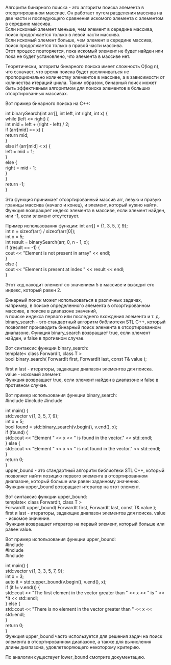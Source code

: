 Алгоритм бинарного поиска - это алгоритм поиска элемента в отсортированном массиве. Он работает путем разделения массива на две части и последующего сравнения искомого элемента с элементом в середине массива.  
Если искомый элемент меньше, чем элемент в середине массива, поиск продолжается только в левой части массива.  
Если искомый элемент больше, чем элемент в середине массива, поиск продолжается только в правой части массива.  
Этот процесс повторяется, пока искомый элемент не будет найден или пока не будет установлено, что элемента в массиве нет.

Теоретически, алгоритм бинарного поиска имеет сложность O(log n), что означает, что время поиска будет увеличиваться не пропорционально количеству элементов в массиве, 
а в зависимости от количества итераций цикла. Таким образом, бинарный поиск может быть эффективным алгоритмом для поиска элементов в больших отсортированных массивах.

Вот пример бинарного поиска на C++:

int binarySearch(int arr[], int left, int right, int x) {  
    while (left <= right) {  
        int mid = left + (right - left) / 2;  
        if (arr[mid] == x) {  
            return mid;  
        }  
        else if (arr[mid] < x) {  
            left = mid + 1;  
        }  
        else {  
            right = mid - 1;  
        }  
    }  
    return -1;  
}  

Эта функция принимает отсортированный массив arr, левую и правую границы массива (начало и конец), и элемент, который нужно найти.  
Функция возвращает индекс элемента в массиве, если элемент найден, или -1, если элемент отсутствует.  

Пример использования функции:
int arr[] = {1, 3, 5, 7, 9};  
int n = sizeof(arr) / sizeof(arr[0]);  
int x = 5;  
int result = binarySearch(arr, 0, n - 1, x);  
if (result == -1) {  
    cout << "Element is not present in array" << endl;  
}  
else {  
    cout << "Element is present at index " << result << endl;  
}  

Этот код находит элемент со значением 5 в массиве и выводит его индекс, который равен 2.

Бинарный поиск может использоваться в различных задачах, например, в поиске определенного элемента в отсортированном массиве, в поиске в диапазоне значений,  
в поиске индекса первого или последнего вхождения элемента и т. д.  
binary_search - это стандартный алгоритм библиотеки STL C++, который позволяет производить бинарный поиск элемента в отсортированном диапазоне. Функция binary_search возвращает true, если элемент найден, и false в противном случае.

Вот синтаксис функции binary_search:  
template< class ForwardIt, class T >  
bool binary_search( ForwardIt first, ForwardIt last, const T& value );  

first и last - итераторы, задающие диапазон элементов для поиска.  
value - искомый элемент.  
Функция возвращает true, если элемент найден в диапазоне и false в противном случае.  

Вот пример использования функции binary_search:  
#include <iostream>
#include <algorithm>
#include <vector>

int main() {  
    std::vector<int> v{1, 3, 5, 7, 9};  
    int x = 5;  
    bool found = std::binary_search(v.begin(), v.end(), x);  
    if (found) {  
        std::cout << "Element " << x << " is found in the vector." << std::endl;  
    } else {  
        std::cout << "Element " << x << " is not found in the vector." << std::endl;  
    }  
    return 0;  
}  
upper_bound - это стандартный алгоритм библиотеки STL C++, который позволяет найти позицию первого элемента в отсортированном диапазоне, который больше или равен заданному значению.  
Функция upper_bound возвращает итератор на этот элемент.  

Вот синтаксис функции upper_bound:  
template< class ForwardIt, class T >  
ForwardIt upper_bound( ForwardIt first, ForwardIt last, const T& value );  
first и last - итераторы, задающие диапазон элементов для поиска.
value - искомое значение.  
Функция возвращает итератор на первый элемент, который больше или равен value.  

Вот пример использования функции upper_bound:  
#include <iostream>  
#include <algorithm>  
#include <vector>  

int main() {  
    std::vector<int> v{1, 3, 3, 5, 7, 9};  
    int x = 3;  
    auto it = std::upper_bound(v.begin(), v.end(), x);  
    if (it != v.end()) {  
        std::cout << "The first element in the vector greater than " << x << " is " << *it << std::endl;  
    } else {  
        std::cout << "There is no element in the vector greater than " << x << std::endl;  
    }  
    return 0;  
}  
Функция upper_bound часто используется для решения задач на поиск элемента в отсортированном диапазоне, а также для вычисления длины диапазона, удовлетворяющего некоторому критерию.

По аналогии существует lower_bound смотрите документацию.